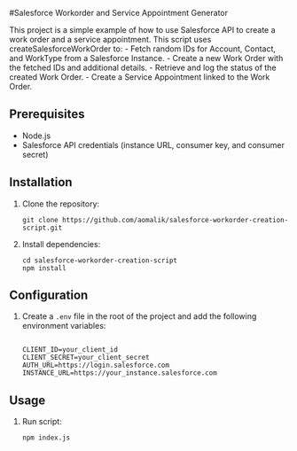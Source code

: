 #Salesforce Workorder and Service Appointment Generator 

This project is a simple example of how to use Salesforce API to create a work order and a service appointment.
This script uses createSalesforceWorkOrder to:
      - Fetch random IDs for Account, Contact, and WorkType from a Salesforce Instance.
      - Create a new Work Order with the fetched IDs and additional details.
      - Retrieve and log the status of the created Work Order.
      - Create a Service Appointment linked to the Work Order.

## Prerequisites

- Node.js
- Salesforce API credentials (instance URL, consumer key, and consumer secret)

## Installation

1. Clone the repository:
   ```
   git clone https://github.com/aomalik/salesforce-workorder-creation-script.git
   ```

2. Install dependencies:
   ```
   cd salesforce-workorder-creation-script
   npm install
   ```

## Configuration

1. Create a `.env` file in the root of the project and add the following environment variables:
   ```

   CLIENT_ID=your_client_id
   CLIENT_SECRET=your_client_secret
   AUTH_URL=https://login.salesforce.com
   INSTANCE_URL=https://your_instance.salesforce.com
   ```

## Usage

1. Run script:
   ```
   npm index.js
   ```
